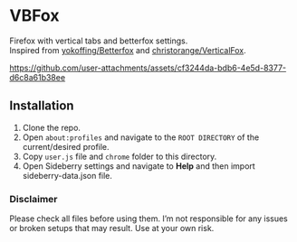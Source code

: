 # VBFox
Firefox with vertical tabs and betterfox settings.  
Inspired from [yokoffing/Betterfox](https://github.com/yokoffing/Betterfox) and [christorange/VerticalFox](https://github.com/christorange/VerticalFox).

https://github.com/user-attachments/assets/cf3244da-bdb6-4e5d-8377-d6c8a61b38ee

## Installation
1. Clone the repo.
2. Open `about:profiles` and navigate to the `ROOT DIRECTORY` of the current/desired profile.
3. Copy `user.js` file and `chrome` folder to this directory.
4. Open Sideberry settings and navigate to **Help** and then import sideberry-data.json file.

### Disclaimer
Please check all files before using them. I’m not responsible for any issues or broken setups that may result. Use at your own risk.

